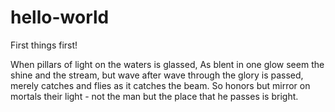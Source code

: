 # hello-world
First things first! 

When pillars of light on the waters is glassed,
As blent in one glow seem the shine and the stream,
but wave after wave through the glory is passed,
merely catches and flies as it catches the beam.
So honors but mirror on mortals their light - 
not the man but the place that he passes is bright. 
